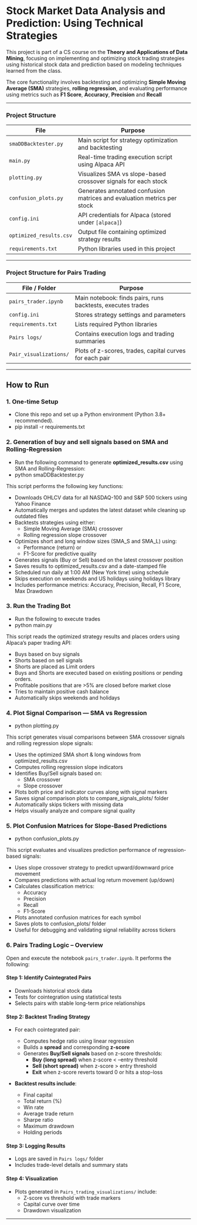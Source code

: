 # Stock Market Data Analysis and Prediction: Using Technical Strategies

This project is part of a CS course on the **Theory and Applications of Data Mining**, focusing on implementing and optimizing stock trading strategies using historical stock data and prediction based on modeling techniques learned from the class.

The core functionality involves backtesting and optimizing **Simple Moving Average (SMA)** strategies, **rolling regression**, and evaluating performance using metrics such as **F1 Score**, **Accuracy**, **Precision** and **Recall**

---

### Project Structure

| File                    | Purpose                                                                 |
| ----------------------- | ----------------------------------------------------------------------- |
| `smaDDBacktester.py`    | Main script for strategy optimization and backtesting                   |
| `main.py`               | Real-time trading execution script using Alpaca API                     |
| `plotting.py`           | Visualizes SMA vs slope-based crossover signals for each stock          |
| `confusion_plots.py`    | Generates annotated confusion matrices and evaluation metrics per stock |
| `config.ini`            | API credentials for Alpaca (stored under `[alpaca]`)                    |
| `optimized_results.csv` | Output file containing optimized strategy results                       |
| `requirements.txt`      | Python libraries used in this project                                   |

---

### Project Structure for Pairs Trading

| File / Folder          | Purpose                                                     |
| ---------------------- | ----------------------------------------------------------- |
| `pairs_trader.ipynb`   | Main notebook: finds pairs, runs backtests, executes trades |
| `config.ini`           | Stores strategy settings and parameters                     |
| `requirements.txt`     | Lists required Python libraries                             |
| `Pairs logs/`          | Contains execution logs and trading summaries               |
| `Pair_visualizations/` | Plots of z-scores, trades, capital curves for each pair     |

---

## How to Run

### 1. **One-time Setup**

- Clone this repo and set up a Python environment (Python 3.8+ recommended).
- pip install -r requirements.txt

### 2. **Generation of buy and sell signals based on SMA and Rolling-Regression**

- Run the following command to generate **optimized_results.csv** using SMA and Rolling-Regression:
- python smaDDBacktester.py

This script performs the following key functions:

- Downloads OHLCV data for all NASDAQ-100 and S&P 500 tickers using Yahoo Finance
- Automatically merges and updates the latest dataset while cleaning up outdated files
- Backtests strategies using either:
  - Simple Moving Average (SMA) crossover
  - Rolling regression slope crossover
- Optimizes short and long window sizes (SMA_S and SMA_L) using:
  - Performance (return) or
  - F1-Score for predictive quality
- Generates signals (Buy or Sell) based on the latest crossover position
- Saves results to optimized_results.csv and a date-stamped file
- Scheduled run daily at 1:00 AM (New York time) using schedule
- Skips execution on weekends and US holidays using holidays library
- Includes performance metrics: Accuracy, Precision, Recall, F1 Score, Max Drawdown

### 3. **Run the Trading Bot**

- Run the following to execute trades
- python main.py

This script reads the optimized strategy results and places orders using Alpaca’s paper trading API:

- Buys based on buy signals
- Shorts based on sell signals
- Shorts are placed as Limit orders
- Buys and Shorts are executed based on existing positions or pending orders.
- Profitable positions that are >5% are closed before market close
- Tries to maintain positive cash balance
- Automatically skips weekends and holidays

### 4. Plot Signal Comparison — SMA vs Regression

- python plotting.py

This script generates visual comparisons between SMA crossover signals and rolling regression slope signals:

- Uses the optimized SMA short & long windows from optimized_results.csv
- Computes rolling regression slope indicators
- Identifies Buy/Sell signals based on:
  - SMA crossover
  - Slope crossover
- Plots both price and indicator curves along with signal markers
- Saves signal comparison plots to compare_signals_plots/ folder
- Automatically skips tickers with missing data
- Helps visually analyze and compare signal quality

### 5. Plot Confusion Matrices for Slope-Based Predictions

- python confusion_plots.py

This script evaluates and visualizes prediction performance of regression-based signals:

- Uses slope crossover strategy to predict upward/downward price movement
- Compares predictions with actual log return movement (up/down)
- Calculates classification metrics:
  - Accuracy
  - Precision
  - Recall
  - F1-Score
- Plots annotated confusion matrices for each symbol
- Saves plots to confusion_plots/ folder
- Useful for debugging and validating signal reliability across tickers

### 6. **Pairs Trading Logic – Overview**

Open and execute the notebook `pairs_trader.ipynb`. It performs the following:

#### Step 1: **Identify Cointegrated Pairs**

- Downloads historical stock data
- Tests for cointegration using statistical tests
- Selects pairs with stable long-term price relationships

#### Step 2: **Backtest Trading Strategy**

- For each cointegrated pair:

  - Computes hedge ratio using linear regression
  - Builds a **spread** and corresponding **z-score**
  - Generates **Buy/Sell signals** based on z-score thresholds:
    - **Buy (long spread)** when z-score < –entry threshold
    - **Sell (short spread)** when z-score > entry threshold
    - **Exit** when z-score reverts toward 0 or hits a stop-loss

- **Backtest results include**:
  - Final capital
  - Total return (%)
  - Win rate
  - Average trade return
  - Sharpe ratio
  - Maximum drawdown
  - Holding periods

#### Step 3: **Logging Results**

- Logs are saved in `Pairs logs/` folder
- Includes trade-level details and summary stats

#### Step 4: **Visualization**

- Plots generated in `Pairs_trading_visualizations/` include:
  - Z-score vs threshold with trade markers
  - Capital curve over time
  - Drawdown visualization

---
